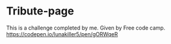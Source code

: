 # Tribute-page
This is a challenge completed by me. Given by Free code camp.
https://codepen.io/lunakiller5/pen/gORWqeR
